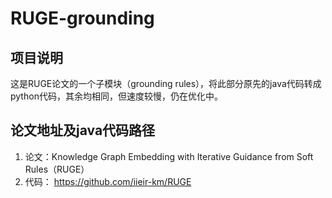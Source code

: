 # RUGE-grounding
## 项目说明
这是RUGE论文的一个子模块（grounding rules），将此部分原先的java代码转成python代码，其余均相同，但速度较慢，仍在优化中。
## 论文地址及java代码路径
1. 论文：Knowledge Graph Embedding with Iterative Guidance from Soft Rules（RUGE）
2. 代码： https://github.com/iieir-km/RUGE
